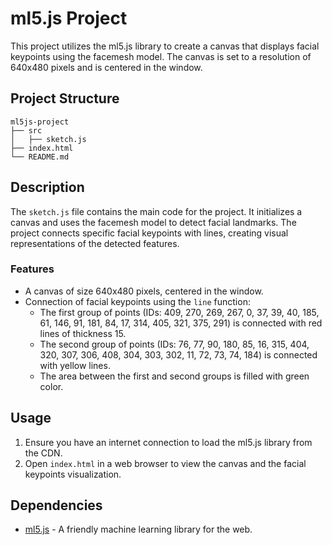 # ml5.js Project

This project utilizes the ml5.js library to create a canvas that displays facial keypoints using the facemesh model. The canvas is set to a resolution of 640x480 pixels and is centered in the window.

## Project Structure

```
ml5js-project
├── src
│   ├── sketch.js
├── index.html
└── README.md
```

## Description

The `sketch.js` file contains the main code for the project. It initializes a canvas and uses the facemesh model to detect facial landmarks. The project connects specific facial keypoints with lines, creating visual representations of the detected features.

### Features

- A canvas of size 640x480 pixels, centered in the window.
- Connection of facial keypoints using the `line` function:
  - The first group of points (IDs: 409, 270, 269, 267, 0, 37, 39, 40, 185, 61, 146, 91, 181, 84, 17, 314, 405, 321, 375, 291) is connected with red lines of thickness 15.
  - The second group of points (IDs: 76, 77, 90, 180, 85, 16, 315, 404, 320, 307, 306, 408, 304, 303, 302, 11, 72, 73, 74, 184) is connected with yellow lines.
  - The area between the first and second groups is filled with green color.

## Usage

1. Ensure you have an internet connection to load the ml5.js library from the CDN.
2. Open `index.html` in a web browser to view the canvas and the facial keypoints visualization.

## Dependencies

- [ml5.js](https://ml5js.org/) - A friendly machine learning library for the web.